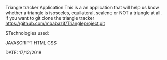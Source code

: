 Triangle tracker Application
This is a an application that will help us know whether a triangle is isosceles, equilateral, scalene or NOT a triangle at all.
if you want to git clone the triangle tracker https://github.com/mbabazif/Triangleproject.git

$Technologies used:

JAVASCRIPT
HTML
CSS

DATE: 17/12/2018
